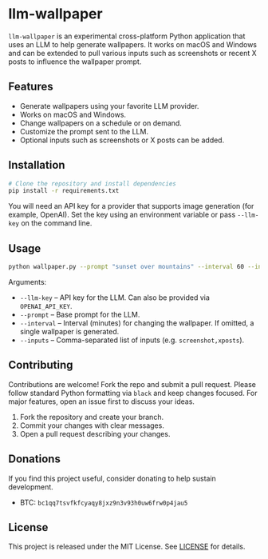 # llm-wallpaper

`llm-wallpaper` is an experimental cross-platform Python application that uses an LLM to help generate wallpapers. It works on macOS and Windows and can be extended to pull various inputs such as screenshots or recent X posts to influence the wallpaper prompt.

## Features

- Generate wallpapers using your favorite LLM provider.
- Works on macOS and Windows.
- Change wallpapers on a schedule or on demand.
- Customize the prompt sent to the LLM.
- Optional inputs such as screenshots or X posts can be added.

## Installation

```bash
# Clone the repository and install dependencies
pip install -r requirements.txt
```

You will need an API key for a provider that supports image generation (for example, OpenAI). Set the key using an environment variable or pass `--llm-key` on the command line.

## Usage

```bash
python wallpaper.py --prompt "sunset over mountains" --interval 60 --inputs screenshot
```

Arguments:

- `--llm-key` – API key for the LLM. Can also be provided via `OPENAI_API_KEY`.
- `--prompt` – Base prompt for the LLM.
- `--interval` – Interval (minutes) for changing the wallpaper. If omitted, a single wallpaper is generated.
- `--inputs` – Comma-separated list of inputs (e.g. `screenshot,xposts`).

## Contributing

Contributions are welcome! Fork the repo and submit a pull request. Please follow standard Python formatting via `black` and keep changes focused. For major features, open an issue first to discuss your ideas.

1. Fork the repository and create your branch.
2. Commit your changes with clear messages.
3. Open a pull request describing your changes.

## Donations

If you find this project useful, consider donating to help sustain development.

- BTC: `bc1qq7tsvfkfcyaqy8jxz9n3v93h0uw6frw0p4jau5`

## License

This project is released under the MIT License. See [LICENSE](LICENSE) for details.
